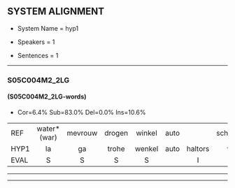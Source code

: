 
## SYSTEM ALIGNMENT

- System Name = hyp1

- Speakers = 1

- Sentences = 1

---

### S05C004M2_2LG

#### (S05C004M2_2LG-words)

- Cor=6.4%	Sub=83.0%	Del=0.0%	Ins=10.6%

|  |  |  |  |  |  |  |  |  |  |  |  |  |  |  |  |  |  |  |  |  |  |  |  |  |  |  |  |  |  |  |  |  |  |  |  |  |  |  |  |  |  |  |  |  |  |  |  |
|:--- |:---:|:---:|:---:|:---:|:---:|:---:|:---:|:---:|:---:|:---:|:---:|:---:|:---:|:---:|:---:|:---:|:---:|:---:|:---:|:---:|:---:|:---:|:---:|:---:|:---:|:---:|:---:|:---:|:---:|:---:|:---:|:---:|:---:|:---:|:---:|:---:|:---:|:---:|:---:|:---:|:---:|:---:|:---:|:---:|:---:|:---:|:---:|
| REF | water*(war) | mevrouw | drogen | winkel | auto |  | schouders | verhaal | koning | moeilijk | speelplaats |  |  |  | drinken*(drink) | hoofdpijn | regen | vliegtuig | stoppen | opnieuw | gooien | sneeuwen*(sneeuw) | moeder | liedje*(liedjes) | potlood | fietsbel | vinger | dichtbij | meisje | chauffeur | muziek | waarom |  | scheuren | lawaai | zwemmen | vuurwerk | appel | cola | kussen | eerste*(eersten) | kleuren | * | voetbal | vlinder | * | *s |
| HYP1 | la | ga | trohe | wenkel | auto | haltors | veel | kom | in | no | speelplaats | derinhoofdiu | vlieg | tuig | stopen | op | ni | go | e | seeo | modor | e | potuloot | fits | bel | serer | tuis | da | maar | kasuh | lik | waarom | schuren | lafje | zwennen | swerk | wat | ele | koa | kusen | eer | en | sitetus | clere | ful | fundal | veljor |
| EVAL | S | S | S | S |  | I | S | S | S | S |  | I | I | I | S | S | S | S | S | S | S | S | S | S | S | S | S | S | S | S | S |  | I | S | S | S | S | S | S | S | S | S | S | S | S | S | S |
---

---
